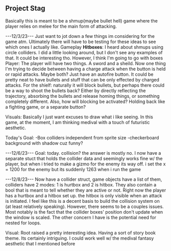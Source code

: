 Project Stag
---------------
Basically this is meant to be a shmup(maybe bullet hell) game where the player relies on melee for the main form of attacking.

---12/3/23---
Just want to jot down a few things im considering for the game atm. Ultimately there will have to be testing for these ideas to see which ones I actually like.
Gameplay
**Hitboxes**: I heard about shmups using circle colliders. I did a little looking around, but I don't see any examples of that. It could be interesting tho. However, I think I'm going to go with boxes
Player: The player will have two things. A sword and a sheild. Now one thing I'm trying to decide between having a charge attack when the button is held or rapid attacks. Maybe both? Just have an autofire button. It could
be pretty neat to have bullets and stuff that can be only effected by charged attacks. For the shielf: naturally it will block bullets, but perhaps there could be a way to shoot the bullets back? Either by directly reflecting the trajectory, absorbing the bullets and release homing things, or something completely different. Also, how will blocking be activated? Holding back like a fighting game, or a separate button?

Visuals: Basically I just want excuses to draw what i like seeing. In this game, at the moment, I am thinking medival with a touch of futuristic aesthetic.

Today's Goal:
-Box colliders independent from sprite size
-checkerboard background with shadow cuz funny?

---12/6/23---
Goal: today. collision?
the answer is mostly no. I now have a separate stuct that holds the collider data and seemingly works fine w/ the player, but when i tried to make a gizmo for the enemy its way off. i set the x = 1200 for the enemy but its suddenly 1263 when i run the game

---12/8/23---
Now have a collider struct, game objects have a list of them, colliders have 2 modes: 1 is hurtbox and 2 is hitbox. They also contain a bool that is meant to tell whether they are active or not. Right now the player has a hurtbox and a hitbox set up. the hitbox is only visible when an attack is initiated. I feel like this is a decent basis to build the collision system on (at least relatively speaking). However, there seems to be a couples issues. Most notably is the fact that the collider boxes' position don't update when the window is scaled. The other concern I have is the potential need for nested for loops. 

Visual: Root raised a pretty interesting idea. Having a sort of story book theme. Its certainly intriguing. I could work well w/ the medival fantasy aesthetic that I mentioned before
